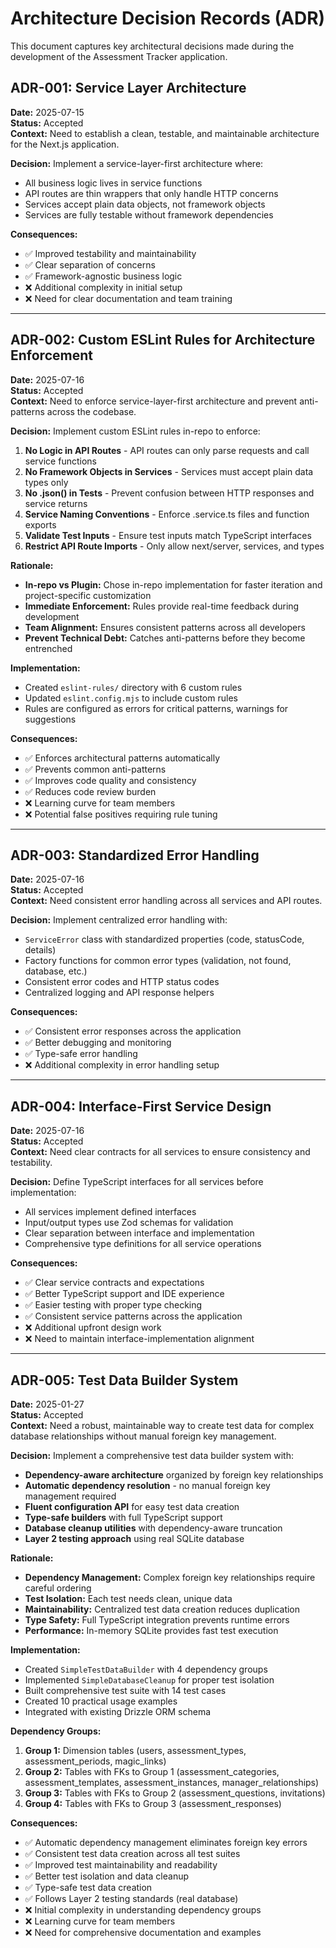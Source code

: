 # Architecture Decision Records (ADR)

This document captures key architectural decisions made during the development of the Assessment Tracker application.

## ADR-001: Service Layer Architecture

**Date:** 2025-07-15  
**Status:** Accepted  
**Context:** Need to establish a clean, testable, and maintainable architecture for the Next.js application.

**Decision:** Implement a service-layer-first architecture where:
- All business logic lives in service functions
- API routes are thin wrappers that only handle HTTP concerns
- Services accept plain data objects, not framework objects
- Services are fully testable without framework dependencies

**Consequences:**
- ✅ Improved testability and maintainability
- ✅ Clear separation of concerns
- ✅ Framework-agnostic business logic
- ❌ Additional complexity in initial setup
- ❌ Need for clear documentation and team training

---

## ADR-002: Custom ESLint Rules for Architecture Enforcement

**Date:** 2025-07-16  
**Status:** Accepted  
**Context:** Need to enforce service-layer-first architecture and prevent anti-patterns across the codebase.

**Decision:** Implement custom ESLint rules in-repo to enforce:
1. **No Logic in API Routes** - API routes can only parse requests and call service functions
2. **No Framework Objects in Services** - Services must accept plain data types only
3. **No .json() in Tests** - Prevent confusion between HTTP responses and service returns
4. **Service Naming Conventions** - Enforce .service.ts files and function exports
5. **Validate Test Inputs** - Ensure test inputs match TypeScript interfaces
6. **Restrict API Route Imports** - Only allow next/server, services, and types

**Rationale:**
- **In-repo vs Plugin:** Chose in-repo implementation for faster iteration and project-specific customization
- **Immediate Enforcement:** Rules provide real-time feedback during development
- **Team Alignment:** Ensures consistent patterns across all developers
- **Prevent Technical Debt:** Catches anti-patterns before they become entrenched

**Implementation:**
- Created `eslint-rules/` directory with 6 custom rules
- Updated `eslint.config.mjs` to include custom rules
- Rules are configured as errors for critical patterns, warnings for suggestions

**Consequences:**
- ✅ Enforces architectural patterns automatically
- ✅ Prevents common anti-patterns
- ✅ Improves code quality and consistency
- ✅ Reduces code review burden
- ❌ Learning curve for team members
- ❌ Potential false positives requiring rule tuning

---

## ADR-003: Standardized Error Handling

**Date:** 2025-07-16  
**Status:** Accepted  
**Context:** Need consistent error handling across all services and API routes.

**Decision:** Implement centralized error handling with:
- `ServiceError` class with standardized properties (code, statusCode, details)
- Factory functions for common error types (validation, not found, database, etc.)
- Consistent error codes and HTTP status codes
- Centralized logging and API response helpers

**Consequences:**
- ✅ Consistent error responses across the application
- ✅ Better debugging and monitoring
- ✅ Type-safe error handling
- ❌ Additional complexity in error handling setup

---

## ADR-004: Interface-First Service Design

**Date:** 2025-07-16  
**Status:** Accepted  
**Context:** Need clear contracts for all services to ensure consistency and testability.

**Decision:** Define TypeScript interfaces for all services before implementation:
- All services implement defined interfaces
- Input/output types use Zod schemas for validation
- Clear separation between interface and implementation
- Comprehensive type definitions for all service operations

**Consequences:**
- ✅ Clear service contracts and expectations
- ✅ Better TypeScript support and IDE experience
- ✅ Easier testing with proper type checking
- ✅ Consistent service patterns across the application
- ❌ Additional upfront design work
- ❌ Need to maintain interface-implementation alignment

---

## ADR-005: Test Data Builder System

**Date:** 2025-01-27  
**Status:** Accepted  
**Context:** Need a robust, maintainable way to create test data for complex database relationships without manual foreign key management.

**Decision:** Implement a comprehensive test data builder system with:
- **Dependency-aware architecture** organized by foreign key relationships
- **Automatic dependency resolution** - no manual foreign key management required
- **Fluent configuration API** for easy test data creation
- **Type-safe builders** with full TypeScript support
- **Database cleanup utilities** with dependency-aware truncation
- **Layer 2 testing approach** using real SQLite database

**Rationale:**
- **Dependency Management:** Complex foreign key relationships require careful ordering
- **Test Isolation:** Each test needs clean, unique data
- **Maintainability:** Centralized test data creation reduces duplication
- **Type Safety:** Full TypeScript integration prevents runtime errors
- **Performance:** In-memory SQLite provides fast test execution

**Implementation:**
- Created `SimpleTestDataBuilder` with 4 dependency groups
- Implemented `SimpleDatabaseCleanup` for proper test isolation
- Built comprehensive test suite with 14 test cases
- Created 10 practical usage examples
- Integrated with existing Drizzle ORM schema

**Dependency Groups:**
1. **Group 1:** Dimension tables (users, assessment_types, assessment_periods, magic_links)
2. **Group 2:** Tables with FKs to Group 1 (assessment_categories, assessment_templates, assessment_instances, manager_relationships)
3. **Group 3:** Tables with FKs to Group 2 (assessment_questions, invitations)
4. **Group 4:** Tables with FKs to Group 3 (assessment_responses)

**Consequences:**
- ✅ Automatic dependency management eliminates foreign key errors
- ✅ Consistent test data creation across all test suites
- ✅ Improved test maintainability and readability
- ✅ Better test isolation and data cleanup
- ✅ Type-safe test data creation
- ✅ Follows Layer 2 testing standards (real database)
- ❌ Initial complexity in understanding dependency groups
- ❌ Learning curve for team members
- ❌ Need for comprehensive documentation and examples 